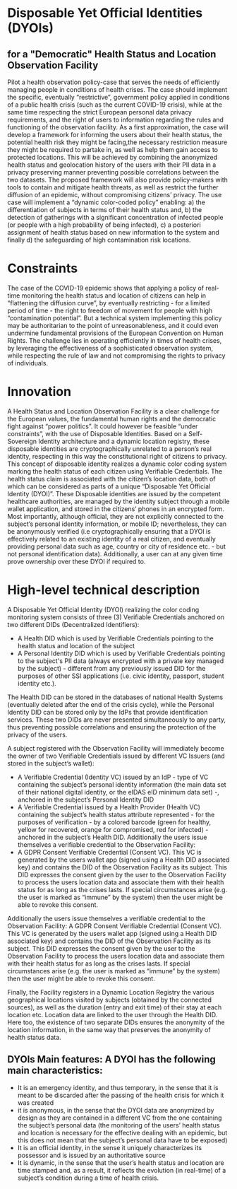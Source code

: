 # Disposable Yet Official Identities (DYOIs)
## for a "Democratic" Health Status and Location Observation Facility 

Pilot a health observation policy-case that serves the needs of efficiently managing people in conditions of health crises.
The case should implement the specific, eventually “restrictive”, government policy applied in conditions of a public health
crisis (such as the current COVID-19 crisis), while at the same time respecting the strict European personal data privacy requirements,
and the right of users to information regarding the rules and functioning of the observation facility. As a first approximation, 
the case will develop a framework for informing the users about their health status, the potential health risk they might be facing,the necessary restriction measure they might be required to partake in, as well as help them gain access to protected locations. This will be achieved by combining the anonymized health status and geolocation history of the users with their PII data in a privacy preserving manner preventing possible correlations between the two datasets. The proposed framework will also provide policy-makers with tools to contain and mitigate health threats, as well as restrict the further diffusion of an epidemic, without compromising citizens’ privacy. The use case will implement a “dynamic color-coded policy” enabling: a) the differentiation of subjects in terms of their health status and, b) the detection of gatherings with a significant concentration of infected people (or people with a high probability of being infected),
c) a posteriori assignment of health status based on new information to the system and finally d) the safeguarding of high 
contamination risk locations.

# Constraints
 The case of the COVID-19 epidemic shows that applying a policy of real-time monitoring the health status and location of citizens can help in “flattening the diffusion curve”, by eventually  restricting - for a limited period of time - the right to freedom of movement for people with high “contamination potential”. But a technical system implementing this policy may be authoritarian to the point of unreasonableness, and it could even undermine fundamental provisions of the European Convention on Human Rights. The challenge lies in operating efficiently in times of  health crises, by leveraging the effectiveness of a sophisticated observation system, while respecting the rule of law and not compromising the rights to privacy of individuals.

# Innovation
A Health Status and Location Observation Facility is a clear challenge for the European values, the fundamental human rights and the democratic fight against “power politics”. It could however be feasible “under constraints”, with the use of Disposable Identities. Based on a Self-Sovereign Identity architecture and a dynamic location registry, these disposable identities are cryptographically unrelated to a person’s real identity, respecting in this way the constitutional right of citizens to privacy. This concept of disposable identity realizes a dynamic color coding system marking the health status of each citizen using Verifiable Credentials. The health status claim is associated with the citizen’s location data, both of which can be considered as parts of a unique “Disposable Yet Official Identity (DYOI)”. These Disposable identities are issued by the competent healthcare authorities, are managed by the identity subject through a mobile wallet application, and stored in the citizens’ phones in an encrypted form. Most importantly, although official, they are not explicitly connected to the subject’s personal identity information, or mobile ID; nevertheless, they can be anonymously verified (i.e cryptographically ensuring that a DYOI is effectively related to an existing identity of a real citizen, and eventually providing personal data such as age, country or city of residence etc. - but not personal identification data). Additionally, a user can at any given time prove ownership over these DYOI if required to.  

# High-level technical description
A Disposable Yet Official Identity (DYOI) realizing the color coding monitoring system consists of three (3) Verifiable Credentials anchored on two different DIDs (Decentralized Identifiers):
- A Health DID which is used by Verifiable Credentials pointing to the health status and location of the subject
- A Personal Identity DID which is used by Verifiable Credentials pointing to the subject's PII data (always encrypted with a private key managed by the subject) - different from any previously issued DID for the purposes of other SSI applications (i.e. civic identity, passport, student identity etc.).

The Health DID can be stored in the databases of national Health Systems (eventually deleted after the end of the crisis cycle), while the Personal Identity DID can be stored only by the IdPs that provide identification services.  These two DIDs are never presented simultaneously to any party, thus  preventing possible correlations and ensuring the protection of the privacy of the users.

A subject registered with the Observation Facility will immediately become the owner of two Verifiable Credentials issued by different VC Issuers (and stored in the subject’s wallet): 
- A Verifiable Credential (Identity VC) issued by an IdP - type of VC containing the subject’s personal identity information (the main data set of their national digital identity, or the eIDAS eID minimum data set) -, anchored in the subject’s Personal Identity DID
- A Verifiable Credential issued by a Health Provider (Health VC)  containing the  subject’s health status attribute represented - for the purposes of verification - by a colored barcode (green for healthy, yellow for recovered, orange for compromised, red for infected) - anchored in the subject’s Health DID. 
Additionally the users issue themselves a verifiable credential to the Observation Facility:
- A GDPR Consent Verifiable Credential (Consent VC). This VC is generated by the users wallet app (signed using a Health DID associated key) and contains the DID of the Observation Facility as its subject. This DID expresses the consent given by the user to the Observation Facility to process the users location data and associate them with their health status for as long as the crises lasts. If special circumstances arise (e.g. the user is marked as “immune” by the system) then the user might be able to revoke this consent. 

Additionally the users issue themselves a verifiable credential to the Observation Facility:
A GDPR Consent Verifiable Credential (Consent VC). This VC is generated by the users wallet app (signed using a Health DID associated key) and contains the DID of the Observation Facility as its subject. This DID expresses the consent given by the user to the Observation Facility to process the users location data and associate them with their health status for as long as the crises lasts. If special circumstances arise (e.g. the user is marked as “immune” by the system) then the user might be able to revoke this consent. 

Finally, the Facility registers in a Dynamic Location Registry the various geographical locations visited by subjects (obtained by the connected sources), as well as the duration (entry and exit time) of their stay at each location etc. Location data are linked to the user through the Health DID. Here too, the existence of two separate DIDs ensures the anonymity of the location information, in the same way that preserves the anonymity of health status data. 

## DYOIs Main features: A DYOI has the following main characteristics:
- It is an emergency identity, and thus temporary, in the sense that it is meant to be discarded after the passing of the health crisis for which it was created
- it is anonymous, in the sense that the DYOI data are anonymized by design as they are contained in a different VC from the one containing the subject’s  personal data (the monitoring of the users’ health status and location is necessary for the effective dealing with an epidemic, but this does not mean that the subject’s personal data have to be exposed)
- It is an official identity, in the sense it uniquely characterizes its possessor and is issued by an authoritative source
- It is dynamic, in the sense that the user’s health status and location are time stamped and, as a result, it reflects the evolution (in real-time) of a subject’s condition during a time of health crisis.
